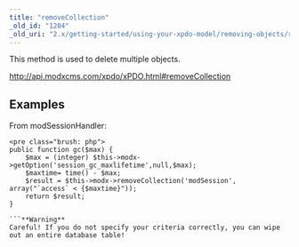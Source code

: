 ```yaml
---
title: "removeCollection"
_old_id: "1204"
_old_uri: "2.x/getting-started/using-your-xpdo-model/removing-objects/removecollection"
---
```


This method is used to delete multiple objects.

<http://api.modxcms.com/xpdo/xPDO.html#removeCollection>

## Examples

From modSessionHandler:

```
<pre class="brush: php">
public function gc($max) {
    $max = (integer) $this->modx->getOption('session_gc_maxlifetime',null,$max);
    $maxtime= time() - $max;
    $result = $this->modx->removeCollection('modSession', array("`access` < {$maxtime}"));
    return $result;
}

```**Warning**
Careful! If you do not specify your criteria correctly, you can wipe out an entire database table!